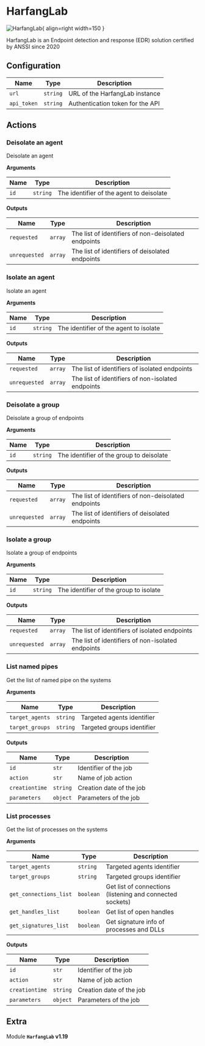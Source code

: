 # HarfangLab

![HarfangLab](/assets/playbooks/library/harfanglab.png){ align=right width=150 }

HarfangLab is an Endpoint detection and response (EDR) solution certified by ANSSI since 2020

## Configuration

| Name      |  Type   |  Description  |
| --------- | ------- | --------------------------- |
| `url` | `string` | URL of the HarfangLab instance |
| `api_token` | `string` | Authentication token for the API |

## Actions

### Deisolate an agent

Deisolate an agent

**Arguments**

| Name      |  Type   |  Description  |
| --------- | ------- | --------------------------- |
| `id` | `string` | The identifier of the agent to deisolate |


**Outputs**

| Name      |  Type   |  Description  |
| --------- | ------- | --------------------------- |
| `requested` | `array` | The list of identifiers of non-deisolated endpoints |
| `unrequested` | `array` | The list of identifiers of deisolated endpoints |

### Isolate an agent

Isolate an agent

**Arguments**

| Name      |  Type   |  Description  |
| --------- | ------- | --------------------------- |
| `id` | `string` | The identifier of the agent to isolate |


**Outputs**

| Name      |  Type   |  Description  |
| --------- | ------- | --------------------------- |
| `requested` | `array` | The list of identifiers of isolated endpoints |
| `unrequested` | `array` | The list of identifiers of non-isolated endpoints |

### Deisolate a group

Deisolate a group of endpoints

**Arguments**

| Name      |  Type   |  Description  |
| --------- | ------- | --------------------------- |
| `id` | `string` | The identifier of the group to deisolate |


**Outputs**

| Name      |  Type   |  Description  |
| --------- | ------- | --------------------------- |
| `requested` | `array` | The list of identifiers of non-deisolated endpoints |
| `unrequested` | `array` | The list of identifiers of deisolated endpoints |

### Isolate a group

Isolate a group of endpoints

**Arguments**

| Name      |  Type   |  Description  |
| --------- | ------- | --------------------------- |
| `id` | `string` | The identifier of the group to isolate |


**Outputs**

| Name      |  Type   |  Description  |
| --------- | ------- | --------------------------- |
| `requested` | `array` | The list of identifiers of isolated endpoints |
| `unrequested` | `array` | The list of identifiers of non-isolated endpoints |

### List named pipes

Get the list of named pipe on the systems

**Arguments**

| Name      |  Type   |  Description  |
| --------- | ------- | --------------------------- |
| `target_agents` | `string` | Targeted agents identifier |
| `target_groups` | `string` | Targeted groups identifier |


**Outputs**

| Name      |  Type   |  Description  |
| --------- | ------- | --------------------------- |
| `id` | `str` | Identifier of the job |
| `action` | `str` | Name of job action |
| `creationtime` | `string` | Creation date of the job |
| `parameters` | `object` | Parameters of the job |

### List processes

Get the list of processes on the systems

**Arguments**

| Name      |  Type   |  Description  |
| --------- | ------- | --------------------------- |
| `target_agents` | `string` | Targeted agents identifier |
| `target_groups` | `string` | Targeted groups identifier |
| `get_connections_list` | `boolean` | Get list of connections (listening and connected sockets) |
| `get_handles_list` | `boolean` | Get list of open handles |
| `get_signatures_list` | `boolean` | Get signature info of processes and DLLs |


**Outputs**

| Name      |  Type   |  Description  |
| --------- | ------- | --------------------------- |
| `id` | `str` | Identifier of the job |
| `action` | `str` | Name of job action |
| `creationtime` | `string` | Creation date of the job |
| `parameters` | `object` | Parameters of the job |


## Extra

Module **`HarfangLab` v1.19**